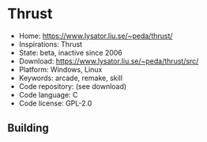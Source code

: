 # Thrust

- Home: https://www.lysator.liu.se/~peda/thrust/
- Inspirations: Thrust
- State: beta, inactive since 2006
- Download: https://www.lysator.liu.se/~peda/thrust/src/
- Platform: Windows, Linux
- Keywords: arcade, remake, skill
- Code repository: (see download)
- Code language: C
- Code license: GPL-2.0

## Building
